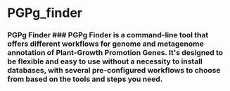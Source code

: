 # PGPg_finder
### PGPg Finder ### PGPg Finder is a command-line tool that offers different workflows for genome and metagenome annotation of Plant-Growth Promotion Genes. It's designed to be flexible and easy to use without a necessity to install databases, with several pre-configured workflows to choose from based on the tools and steps you need.
